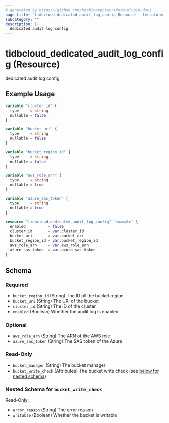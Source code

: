```yaml
---
# generated by https://github.com/hashicorp/terraform-plugin-docs
page_title: "tidbcloud_dedicated_audit_log_config Resource - terraform-provider-tidbcloud"
subcategory: ""
description: |-
  dedicated audit log config
---
```


# tidbcloud_dedicated_audit_log_config (Resource)

dedicated audit log config

## Example Usage

```terraform
variable "cluster_id" {
  type     = string
  nullable = false
}

variable "bucket_uri" {
  type     = string
  nullable = false
}

variable "bucket_region_id" {
  type     = string
  nullable = false
}

variable "aws_role_arn" {
  type     = string
  nullable = true
}

variable "azure_sas_token" {
  type     = string
  nullable = true
}

resource "tidbcloud_dedicated_audit_log_config" "example" {
  enabled          = false
  cluster_id       = var.cluster_id
  bucket_uri       = var.bucket_uri
  bucket_region_id = var.bucket_region_id
  aws_role_arn     = var.aws_role_arn
  azure_sas_token  = var.azure_sas_token
}
```

<!-- schema generated by tfplugindocs -->
## Schema

### Required

- `bucket_region_id` (String) The ID of the bucket region
- `bucket_uri` (String) The URI of the bucket
- `cluster_id` (String) The ID of the cluster
- `enabled` (Boolean) Whether the audit log is enabled

### Optional

- `aws_role_arn` (String) The ARN of the AWS role
- `azure_sas_token` (String) The SAS token of the Azure

### Read-Only

- `bucket_manager` (String) The bucket manager
- `bucket_write_check` (Attributes) The bucket write check (see [below for nested schema](#nestedatt--bucket_write_check))

<a id="nestedatt--bucket_write_check"></a>
### Nested Schema for `bucket_write_check`

Read-Only:

- `error_reason` (String) The error reason
- `writable` (Boolean) Whether the bucket is writable
